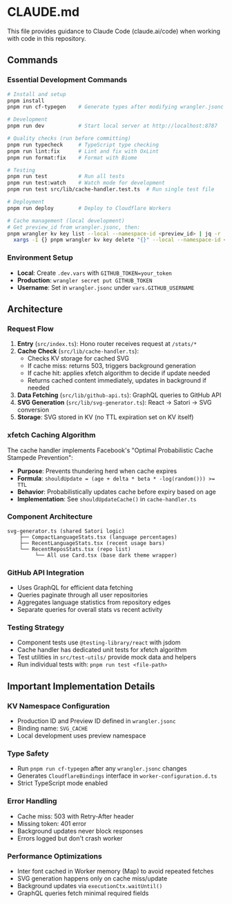 # CLAUDE.md

This file provides guidance to Claude Code (claude.ai/code) when working with code in this repository.

## Commands

### Essential Development Commands
```bash
# Install and setup
pnpm install
pnpm run cf-typegen    # Generate types after modifying wrangler.jsonc

# Development
pnpm run dev           # Start local server at http://localhost:8787

# Quality checks (run before committing)
pnpm run typecheck     # TypeScript type checking
pnpm run lint:fix      # Lint and fix with OxLint
pnpm run format:fix    # Format with Biome

# Testing
pnpm run test          # Run all tests
pnpm run test:watch    # Watch mode for development
pnpm run test src/lib/cache-handler.test.ts  # Run single test file

# Deployment
pnpm run deploy        # Deploy to Cloudflare Workers

# Cache management (local development)
# Get preview_id from wrangler.jsonc, then:
pnpm wrangler kv key list --local --namespace-id <preview_id> | jq -r '.[].name' | \
  xargs -I {} pnpm wrangler kv key delete "{}" --local --namespace-id <preview_id>
```

### Environment Setup
- **Local**: Create `.dev.vars` with `GITHUB_TOKEN=your_token`
- **Production**: `wrangler secret put GITHUB_TOKEN`
- **Username**: Set in `wrangler.jsonc` under `vars.GITHUB_USERNAME`

## Architecture

### Request Flow
1. **Entry** (`src/index.ts`): Hono router receives request at `/stats/*`
2. **Cache Check** (`src/lib/cache-handler.ts`): 
   - Checks KV storage for cached SVG
   - If cache miss: returns 503, triggers background generation
   - If cache hit: applies xfetch algorithm to decide if update needed
   - Returns cached content immediately, updates in background if needed
3. **Data Fetching** (`src/lib/github-api.ts`): GraphQL queries to GitHub API
4. **SVG Generation** (`src/lib/svg-generator.ts`): React → Satori → SVG conversion
5. **Storage**: SVG stored in KV (no TTL expiration set on KV itself)

### xfetch Caching Algorithm
The cache handler implements Facebook's "Optimal Probabilistic Cache Stampede Prevention":
- **Purpose**: Prevents thundering herd when cache expires
- **Formula**: `shouldUpdate = (age + delta * beta * -log(random())) >= TTL`
- **Behavior**: Probabilistically updates cache before expiry based on age
- **Implementation**: See `shouldUpdateCache()` in `cache-handler.ts`

### Component Architecture
```
svg-generator.ts (shared Satori logic)
    ├── CompactLanguageStats.tsx (language percentages)
    ├── RecentLanguageStats.tsx (recent usage bars)
    └── RecentReposStats.tsx (repo list)
         └── All use Card.tsx (base dark theme wrapper)
```

### GitHub API Integration
- Uses GraphQL for efficient data fetching
- Queries paginate through all user repositories
- Aggregates language statistics from repository edges
- Separate queries for overall stats vs recent activity

### Testing Strategy
- Component tests use `@testing-library/react` with jsdom
- Cache handler has dedicated unit tests for xfetch algorithm
- Test utilities in `src/test-utils/` provide mock data and helpers
- Run individual tests with: `pnpm run test <file-path>`

## Important Implementation Details

### KV Namespace Configuration
- Production ID and Preview ID defined in `wrangler.jsonc`
- Binding name: `SVG_CACHE`
- Local development uses preview namespace

### Type Safety
- Run `pnpm run cf-typegen` after any `wrangler.jsonc` changes
- Generates `CloudflareBindings` interface in `worker-configuration.d.ts`
- Strict TypeScript mode enabled

### Error Handling
- Cache miss: 503 with Retry-After header
- Missing token: 401 error
- Background updates never block responses
- Errors logged but don't crash worker

### Performance Optimizations
- Inter font cached in Worker memory (Map) to avoid repeated fetches
- SVG generation happens only on cache miss/update
- Background updates via `executionCtx.waitUntil()`
- GraphQL queries fetch minimal required fields